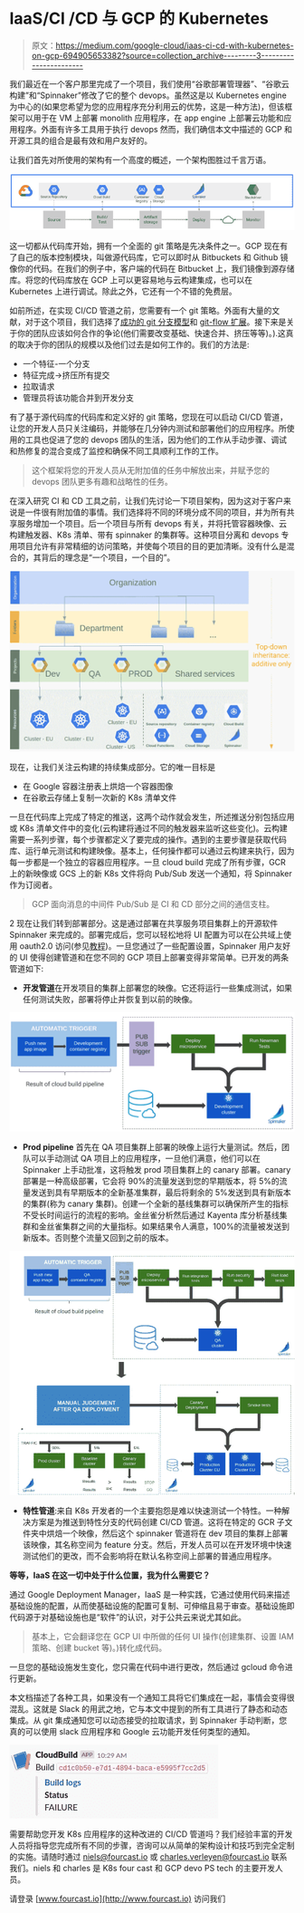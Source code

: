 # IaaS/CI /CD 与 GCP 的 Kubernetes

> 原文：<https://medium.com/google-cloud/iaas-ci-cd-with-kubernetes-on-gcp-694905653382?source=collection_archive---------3----------------------->

我们最近在一个客户那里完成了一个项目，我们使用“谷歌部署管理器”、“谷歌云构建”和“Spinnaker”修改了它的整个 devops。虽然这是以 Kubernetes engine 为中心的(如果您希望为您的应用程序充分利用云的优势，这是一种方法)，但该框架可以用于在 VM 上部署 monolith 应用程序，在 app engine 上部署云功能和应用程序。外面有许多工具用于执行 devops 然而，我们确信本文中描述的 GCP 和开源工具的组合是最有效和用户友好的。

让我们首先对所使用的架构有一个高度的概述，一个架构图胜过千言万语。

![](img/29f06ec0ac1396b4af3a55ff9df5278a.png)

这一切都从代码库开始，拥有一个全面的 git 策略是先决条件之一。GCP 现在有了自己的版本控制模块，叫做源代码库，它可以即时从 Bitbuckets 和 Github 镜像你的代码。在我们的例子中，客户端的代码在 Bitbucket 上，我们镜像到源存储库。将您的代码库放在 GCP 上可以更容易地与云构建集成，也可以在 Kubernetes 上进行调试。除此之外，它还有一个不错的免费层。

如前所述，在实现 CI/CD 管道之前，您需要有一个 git 策略。外面有大量的文献，对于这个项目，我们选择了[成功的 git 分支模型](https://nvie.com/posts/a-successful-git-branching-model/)和 [git-flow 扩展](https://www.atlassian.com/git/tutorials/comparing-workflows/gitflow-workflow)。接下来是关于你的团队应该如何合作的争论(他们需要改变基础、快速合并、挤压等等)。).这真的取决于你的团队的规模以及他们过去是如何工作的。我们的方法是:

*   一个特征-一个分支
*   特征完成→挤压所有提交
*   拉取请求
*   管理员将该功能合并到开发分支

有了基于源代码库的代码库和定义好的 git 策略，您现在可以启动 CI/CD 管道，让您的开发人员只关注编码，并能够在几分钟内测试和部署他们的应用程序。所使用的工具也促进了您的 devops 团队的生活，因为他们的工作从手动步骤、调试和热修复的混合变成了监控和确保不同工具顺利工作的工作。

> 这个框架将您的开发人员从无附加值的任务中解放出来，并赋予您的 devops 团队更多有趣和战略性的任务。

在深入研究 CI 和 CD 工具之前，让我们先讨论一下项目架构，因为这对于客户来说是一件很有附加值的事情。我们选择将不同的环境分成不同的项目，并为所有共享服务增加一个项目。后一个项目与所有 devops 有关，并将托管容器映像、云构建触发器、K8s 清单、带有 spinnaker 的集群等。这种项目分离和 devops 专用项目允许有非常精细的访问策略，并使每个项目的目的更加清晰。没有什么是混合的，其背后的理念是“一个项目，一个目的”。

![](img/119e5b2d987eb5cabdc19678cfe7ad6d.png)

现在，让我们关注云构建的持续集成部分。它的唯一目标是

*   在 Google 容器注册表上烘焙一个容器图像
*   在谷歌云存储上复制一次新的 K8s 清单文件

一旦在代码库上完成了特定的推送，这两个动作就会发生，所述推送分别包括应用或 K8s 清单文件中的变化(云构建将通过不同的触发器来监听这些变化)。云构建需要一系列步骤，每个步骤都定义了要完成的操作。遇到的主要步骤是获取代码库、运行单元测试和构建映像。基本上，任何操作都可以通过云构建来执行，因为每一步都是一个独立的容器应用程序。一旦 cloud build 完成了所有步骤，GCR 上的新映像或 GCS 上的新 K8s 文件将向 Pub/Sub 发送一个通知，将 Spinnaker 作为订阅者。

> GCP 面向消息的中间件 Pub/Sub 是 CI 和 CD 部分之间的通信支柱。

2 现在让我们转到部署部分。这是通过部署在共享服务项目集群上的开源软件 Spinnaker 来完成的。部署完成后，您可以轻松地将 UI 配置为可以在公共域上使用 oauth2.0 访问(参见[教程](https://www.spinnaker.io/setup/quickstart/halyard-gke-public/))。一旦您通过了一些配置设置，Spinnaker 用户友好的 UI 使得创建管道和在您不同的 GCP 项目上部署变得非常简单。已开发的两条管道如下:

*   **开发管道**在开发项目的集群上部署您的映像。它还将运行一些集成测试，如果任何测试失败，部署将停止并恢复到以前的映像。

![](img/6a5487df60a82d468d1c67f7d137289d.png)

*   **Prod pipeline** 首先在 QA 项目集群上部署的映像上运行大量测试。然后，团队可以手动测试 QA 项目上的应用程序，一旦他们满意，他们可以在 Spinnaker 上手动批准，这将触发 prod 项目集群上的 canary 部署。canary 部署是一种高级部署，它会将 90%的流量发送到您的早期版本，将 5%的流量发送到具有早期版本的全新基准集群，最后将剩余的 5%发送到具有新版本的集群(称为 canary 集群)。创建一个全新的基线集群可以确保所产生的指标不受长时间运行的流程的影响。金丝雀分析然后通过 Kayenta 库分析基线集群和金丝雀集群之间的大量指标。如果结果令人满意，100%的流量被发送到新版本。否则整个流量又回到之前的版本。

![](img/623c3ac9ef91d300bf02938f1bfa8846.png)

*   **特性管道**:来自 K8s 开发者的一个主要抱怨是难以快速测试一个特性。一种解决方案是为推送到特性分支的代码创建 CI/CD 管道。这将在特定的 GCR 子文件夹中烘焙一个映像，然后这个 spinnaker 管道将在 dev 项目的集群上部署该映像，其名称空间为 feature 分支。然后，开发人员可以在开发环境中快速测试他们的更改，而不会影响将在默认名称空间上部署的普通应用程序。

**等等，IaaS 在这一切中处于什么位置，我为什么需要它？**

通过 Google Deployment Manager，IaaS 是一种实践，它通过使用代码来描述基础设施的配置，从而使基础设施的配置可复制、可伸缩且易于审查。基础设施即代码源于对基础设施也是“软件”的认识，对于公共云来说尤其如此。

> 基本上，它会翻译您在 GCP UI 中所做的任何 UI 操作(创建集群、设置 IAM 策略、创建 bucket 等)。)转化成代码。

一旦您的基础设施发生变化，您只需在代码中进行更改，然后通过 gcloud 命令进行更新。

本文档描述了各种工具，如果没有一个通知工具将它们集成在一起，事情会变得很混乱。这就是 Slack 的用武之地，它与本文中提到的所有工具进行了静态和动态集成。从 git 集成通知您可以动态接受的拉取请求，到 Spinnaker 手动判断，您真的可以使用 slack 应用程序和 Google 云功能开发任何类型的通知。

![](img/8689317d5ff19e55bf47269d93f808b6.png)

需要帮助您开发 K8s 应用程序的这种改进的 CI/CD 管道吗？我们经验丰富的开发人员将指导您完成所有不同的步骤，咨询可以从简单的架构设计和技巧到完全定制的实施。请随时通过 niels@fourcast.io 或 charles.verleyen@fourcast.io 联系我们。niels 和 charles 是 K8s four cast 和 GCP devo PS tech 的主要开发人员。

请登录 [www.fourcast.io](http://www.fourcast.io) 访问我们